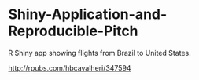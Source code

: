 # Shiny-Application-and-Reproducible-Pitch

R Shiny app showing flights from Brazil to United States.

http://rpubs.com/hbcavalheri/347594
